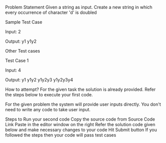 Problem Statement
Given a string as input. Create a new string in which every occurrence of character 'd' is doubled

Sample Test Case

Input:
2

Output:
y1
y1y2

Other Test cases

Test Case 1

Input:
4

Output:
y1
y1y2
y1y2y3
y1y2y3y4

How to attempt?
For the given task the solution is already provided. Refer the steps below to execute your first code.

For the given problem the system will provide user inputs directly. You don't need to write any code to take user input.

Steps to Run your second code
Copy the source code from Source Code Link
Paste in the editor window on the right
Refer the solution code given below and make necessary changes to your code
Hit Submit button
If you followed the steps then your code will pass test cases


